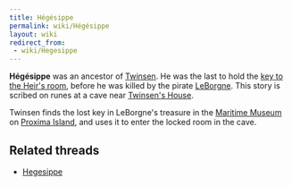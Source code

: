 ```yaml
---
title: Hégésippe
permalink: wiki/Hégésippe
layout: wiki
redirect_from:
 - wiki/Hegesippe
---
```


**Hégésippe** was an ancestor of [Twinsen](Twinsen "wikilink"). He was
the last to hold the [key to the Heir's
room](key_to_the_Heir's_room "wikilink"), before he was killed by the
pirate [LeBorgne](LeBorgne "wikilink"). This story is scribed on runes
at a cave near [Twinsen's House](Twinsen's_House "wikilink").

Twinsen finds the lost key in LeBorgne's treasure in the [Maritime
Museum](Maritime_Museum "wikilink") on [Proxima
Island](Proxima_Island "wikilink"), and uses it to enter the locked room
in the cave.

## Related threads

- [Hegesippe](https://forum.magicball.net/showthread.php?t=11428)
